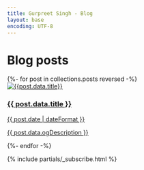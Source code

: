 ```yaml
---
title: Gurpreet Singh - Blog
layout: base
encoding: UTF-8
---
```


# Blog posts

<section class="blog-posts-wrapper">
{%- for post in collections.posts reversed -%}
  <div class="blog-post-card">
    <article itemscope="" itemtype="http://schema.org/Article">
      <div class="blog-post-card-cover">
        <a itemprop="url" href="{{ post.url }}">
          <img srcset="{{post.data.featuredImage}}" class="shadow" alt="{{post.data.title}}" loading="lazy">
        </a>
      </div>
      <div class="w-full">
        <h1>
          <a itemprop="url" href="{{ post.url }}">
            <span itemprop="headline">{{ post.data.title }}</span>
          </a>
        </h1>
        <a itemprop="url" href="{{ post.url }}"><time itemprop="datePublished" class="opacity-75">{{ post.date | dateFormat }}</time></a>
        <a itemprop="url" href="{{ post.url }}"><p itemprop="description" class="opacity-75">{{ post.data.ogDescription }}</p></a>
      </div>
    </article>
  </div>
{%- endfor -%}
</section>

{% include partials/_subscribe.html %}
